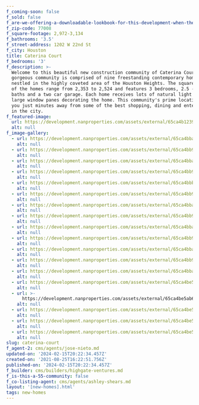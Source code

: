 ```yaml
---
f_coming-soon: false
f_sold: false
f_are-we-offering-a-downloadable-lookbook-for-this-development-when-they-submit-their-contact-info: false
f_zip-code: 77008
f_square-footage: 2,972-3,134
f_bathrooms: '3.5'
f_street-address: 1202 W 22nd St
f_city: Houston
title: Caterina Court
f_bedrooms: '3'
f_description: >-
  Welcome to this beautiful new construction community of Caterina Court! This
  gorgeous community is comprised of nine freestanding contemporary homes
  nestled in the highly coveted area of the Houston Heights. The square footage
  of the homes range from 2,353 to 2,524 and features 3 bedrooms, 2.5 - 3.5
  baths and a two car garage. Each home receives lots of natural light from the
  large window panes decorating the home. This community's prime location puts
  you just minutes away from some of the best shopping, dining and entertainment
  in the city. 
f_featured-image:
  url: https://development.nanproperties.com/assets/external/65ca4b1239228c6067e5b43c_1202202340.jpg
  alt: null
f_image-gallery:
  - url: https://development.nanproperties.com/assets/external/65ca4bbaa52c5907efd015eb_120220front.jpg
    alt: null
  - url: https://development.nanproperties.com/assets/external/65ca4bb965fcd671d6a07f55_120220bathroom202329.jpg
    alt: null
  - url: https://development.nanproperties.com/assets/external/65ca4bba6a372bdedb75d402_120220bed20r202325.jpg
    alt: null
  - url: https://development.nanproperties.com/assets/external/65ca4bb9b876b42010e3fd9f_120220bed20r202326.jpg
    alt: null
  - url: https://development.nanproperties.com/assets/external/65ca4bbbf6424674708c4836_120220closet202332.jpg
    alt: null
  - url: https://development.nanproperties.com/assets/external/65ca4bb953a579d848228809_120220closet202333.jpg
    alt: null
  - url: https://development.nanproperties.com/assets/external/65ca4bba0b4fd6233f4390f7_120220entry20233.jpg
    alt: null
  - url: https://development.nanproperties.com/assets/external/65ca4bb9cfaa221f9ab6b891_120220kitchen202315.jpg
    alt: null
  - url: https://development.nanproperties.com/assets/external/65ca4bba4822c5cc3f3d597c_120220kitchen202316.jpg
    alt: null
  - url: https://development.nanproperties.com/assets/external/65ca4bb90b4fd6233f4390a7_120220kitchen202319.jpg
    alt: null
  - url: https://development.nanproperties.com/assets/external/65ca4bba3ef82f62ab54c7b8_120220living202311.jpg
    alt: null
  - url: https://development.nanproperties.com/assets/external/65ca4bb96a372bdedb75d346_120220bathroom202327.jpg
    alt: null
  - url: https://development.nanproperties.com/assets/external/65ca4bba3f4f6d5d183e7474_120220living20room20238.jpg
    alt: null
  - url: https://development.nanproperties.com/assets/external/65ca4be578932da52f2d1685_living20room20235.jpg
    alt: null
  - url: >-
      https://development.nanproperties.com/assets/external/65ca4be5ab6a1835d21f5f28_120220view20of20kitchen20from20pantry202317.jpg
    alt: null
  - url: https://development.nanproperties.com/assets/external/65ca4be5233ad7f5c00993ab_120220stiars202334.jpg
    alt: null
  - url: https://development.nanproperties.com/assets/external/65ca4be59587a33b30cd37ea_media20bathrrom202337.jpg
    alt: null
  - url: https://development.nanproperties.com/assets/external/65ca4be525346d79c6340399_livingroom20239.jpg
    alt: null
slug: caterina-court
f_agent-2: cms/agents/jose-nieto.md
updated-on: '2024-02-15T20:22:34.457Z'
created-on: '2021-08-25T16:22:51.756Z'
published-on: '2024-02-15T20:22:34.457Z'
f_builder: cms/builders/highgate-ventures.md
f_is-this-a-55-community: false
f_co-listing-agent: cms/agents/ashley-shears.md
layout: '[new-homes].html'
tags: new-homes
---
```



